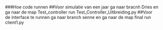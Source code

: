 ###Hoe code runnen
##Voor simulatie van een jaar
ga naar bracnh Dries en ga naar de map Test_controller
run Test_Controller_Uitbreiding.py
##Voor de interface te runnen
ga naar branch senne en ga naar de map final
run client1.py

